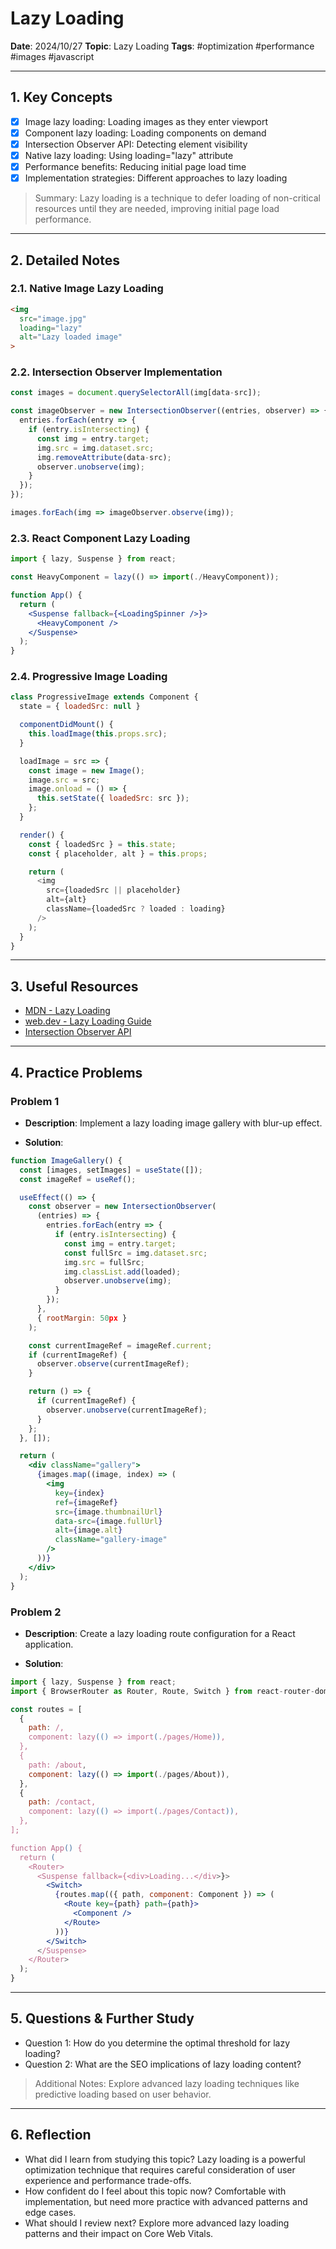 # Lazy Loading

**Date**: 2024/10/27
**Topic**: Lazy Loading
**Tags**: #optimization #performance #images #javascript

---

## 1. Key Concepts

- [x] Image lazy loading: Loading images as they enter viewport
- [x] Component lazy loading: Loading components on demand
- [x] Intersection Observer API: Detecting element visibility
- [x] Native lazy loading: Using loading="lazy" attribute
- [x] Performance benefits: Reducing initial page load time
- [x] Implementation strategies: Different approaches to lazy loading

> Summary: Lazy loading is a technique to defer loading of non-critical resources until they are needed, improving initial page load performance.

---

## 2. Detailed Notes

### 2.1. Native Image Lazy Loading

```html
<img 
  src="image.jpg" 
  loading="lazy" 
  alt="Lazy loaded image"
>
```

### 2.2. Intersection Observer Implementation

```javascript
const images = document.querySelectorAll(img[data-src]);

const imageObserver = new IntersectionObserver((entries, observer) => {
  entries.forEach(entry => {
    if (entry.isIntersecting) {
      const img = entry.target;
      img.src = img.dataset.src;
      img.removeAttribute(data-src);
      observer.unobserve(img);
    }
  });
});

images.forEach(img => imageObserver.observe(img));
```

### 2.3. React Component Lazy Loading

```jsx
import { lazy, Suspense } from react;

const HeavyComponent = lazy(() => import(./HeavyComponent));

function App() {
  return (
    <Suspense fallback={<LoadingSpinner />}>
      <HeavyComponent />
    </Suspense>
  );
}
```

### 2.4. Progressive Image Loading

```javascript
class ProgressiveImage extends Component {
  state = { loadedSrc: null }

  componentDidMount() {
    this.loadImage(this.props.src);
  }

  loadImage = src => {
    const image = new Image();
    image.src = src;
    image.onload = () => {
      this.setState({ loadedSrc: src });
    };
  }

  render() {
    const { loadedSrc } = this.state;
    const { placeholder, alt } = this.props;

    return (
      <img
        src={loadedSrc || placeholder}
        alt={alt}
        className={loadedSrc ? loaded : loading}
      />
    );
  }
}
```

---

## 3. Useful Resources

- [MDN - Lazy Loading](https://developer.mozilla.org/en-US/docs/Web/Performance/Lazy_loading)
- [web.dev - Lazy Loading Guide](https://web.dev/lazy-loading/)
- [Intersection Observer API](https://developer.mozilla.org/en-US/docs/Web/API/Intersection_Observer_API)

---

## 4. Practice Problems

### Problem 1

- **Description**: Implement a lazy loading image gallery with blur-up effect.

- **Solution**:

```jsx
function ImageGallery() {
  const [images, setImages] = useState([]);
  const imageRef = useRef();

  useEffect(() => {
    const observer = new IntersectionObserver(
      (entries) => {
        entries.forEach(entry => {
          if (entry.isIntersecting) {
            const img = entry.target;
            const fullSrc = img.dataset.src;
            img.src = fullSrc;
            img.classList.add(loaded);
            observer.unobserve(img);
          }
        });
      },
      { rootMargin: 50px }
    );

    const currentImageRef = imageRef.current;
    if (currentImageRef) {
      observer.observe(currentImageRef);
    }

    return () => {
      if (currentImageRef) {
        observer.unobserve(currentImageRef);
      }
    };
  }, []);

  return (
    <div className="gallery">
      {images.map((image, index) => (
        <img
          key={index}
          ref={imageRef}
          src={image.thumbnailUrl}
          data-src={image.fullUrl}
          alt={image.alt}
          className="gallery-image"
        />
      ))}
    </div>
  );
}
```

### Problem 2

- **Description**: Create a lazy loading route configuration for a React application.

- **Solution**:

```jsx
import { lazy, Suspense } from react;
import { BrowserRouter as Router, Route, Switch } from react-router-dom;

const routes = [
  {
    path: /,
    component: lazy(() => import(./pages/Home)),
  },
  {
    path: /about,
    component: lazy(() => import(./pages/About)),
  },
  {
    path: /contact,
    component: lazy(() => import(./pages/Contact)),
  },
];

function App() {
  return (
    <Router>
      <Suspense fallback={<div>Loading...</div>}>
        <Switch>
          {routes.map(({ path, component: Component }) => (
            <Route key={path} path={path}>
              <Component />
            </Route>
          ))}
        </Switch>
      </Suspense>
    </Router>
  );
}
```

---

## 5. Questions & Further Study

- Question 1: How do you determine the optimal threshold for lazy loading?
- Question 2: What are the SEO implications of lazy loading content?

> Additional Notes: Explore advanced lazy loading techniques like predictive loading based on user behavior.

---

## 6. Reflection

- What did I learn from studying this topic? Lazy loading is a powerful optimization technique that requires careful consideration of user experience and performance trade-offs.
- How confident do I feel about this topic now? Comfortable with implementation, but need more practice with advanced patterns and edge cases.
- What should I review next? Explore more advanced lazy loading patterns and their impact on Core Web Vitals.
